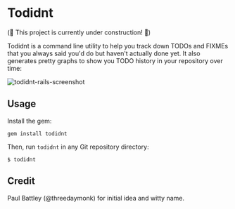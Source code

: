 Todidnt
====

(:construction: This project is currently under construction! :construction:)

Todidnt is a command line utility to help you track down TODOs and FIXMEs that 
you always said you'd do but haven't actually done yet. It also generates pretty
graphs to show you TODO history in your repository over time:

![todidnt-rails-screenshot](https://cloud.githubusercontent.com/assets/286015/3520069/33fe0e7e-0727-11e4-9a88-6b70dbff236c.png)


Usage
----

Install the gem:

    gem install todidnt

Then, run `todidnt` in any Git repository directory:

    $ todidnt

Credit
----

Paul Battley (@threedaymonk) for initial idea and witty name.
